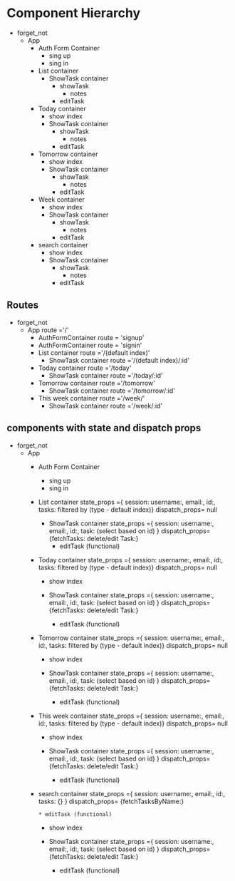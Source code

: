 

# Component Hierarchy
* forget_not
  * App   
    * Auth Form Container
      * sing up
      * sing in
    * List container
      * ShowTask container
        * showTask
          * notes
        * editTask
    * Today container
      * show index
      * ShowTask container
        * showTask
          * notes
        * editTask
    * Tomorrow container
      * show index
      * ShowTask container
        * showTask
          * notes
        * editTask
    * Week container
      * show index
      * ShowTask container
        * showTask
          * notes
        * editTask
    * search container
      * show index
      * ShowTask container
          * showTask
            * notes
          * editTask

## Routes

* forget_not
  * App   route ='/'
    * AuthFormContainer route = 'signup'
    * AuthFormContainer route = 'signin'
    * List container route ='/(default index)'
      * ShowTask container route ='/(default index)/:id'
    * Today container route ='/today'
      * ShowTask container route ='/today/:id'
    * Tomorrow container route ='/tomorrow'
      * ShowTask container route ='/tomorrow/:id'
    * This week container route ='/week/'
      * ShowTask container route ='/week/:id'


## components with state and dispatch props

* forget_not
  * App
    * Auth Form Container
      * sing up
      * sing in
    * List container state_props ={ session: username:, email:, id:,
                                    tasks: filtered by (type - default index)}
                   dispatch_props= null

      * ShowTask container state_props ={ session: username:, email:, id:,
                                          task: (select based on id) }
                           dispatch_props= {fetchTasks:
                                            delete/edit Task:}
        * editTask (functional)

    * Today container state_props ={ session: username:, email:, id:,
                                    tasks: filtered by (type - default index)}
                      dispatch_props= null

      * show index

      * ShowTask container state_props ={ session: username:, email:, id:,
                                          task: (select based on id) }
                          dispatch_props= {fetchTasks:
                                          delete/edit Task:}
          * editTask (functional)

    * Tomorrow container state_props ={ session: username:, email:, id:,
                                        tasks: filtered by (type - default index)}
                         dispatch_props= null

      * show index

      * ShowTask container state_props ={ session: username:, email:, id:,
                                          task: (select based on id) }
                        dispatch_props= {fetchTasks:
                                         delete/edit Task:}
        * editTask (functional)

    * This week container state_props ={ session: username:, email:, id:,
                                        tasks: filtered by (type - default index)}
                          dispatch_props= null

      * show index

      * ShowTask container state_props ={ session: username:, email:, id:,
                                        task: (select based on id) }
                          dispatch_props= {fetchTasks:
                                          delete/edit Task:}
          * editTask (functional)

    * search container state_props ={ session: username:, email:, id:,
                                      tasks: {} }
                        dispatch_props= {fetchTasksByName:}

          * editTask (functional)


      * show index

      * ShowTask container state_props ={ session: username:, email:, id:,
                                      task: (select based on id) }
                        dispatch_props= {fetchTasks:
                                        delete/edit Task:}
          * editTask (functional)
